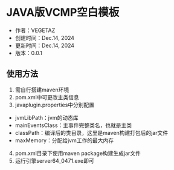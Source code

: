 # JAVA版VCMP空白模板

- 作者：VEGETAZ
- 创建时间：Dec.14, 2024
- 更新时间：Dec.14, 2024
- 版本：0.0.1

## 使用方法

1. 需自行搭建maven环境
2. pom.xml中可更改主类信息
3. javaplugin.properties中分别配置
  - jvmLibPath：jvm的动态库
  - mainEventsClass：主事件完整类名，也就是主类
  - classPath：编译后的类目录，这里是maven构建打包后的jar文件
  - maxMemory：分配给jvm工作的最大内存
4. pom.xml目录下使用maven package构建生成jar文件
5. 运行引擎server64_0471.exe即可
